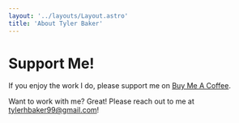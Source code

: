 ```yaml
---
layout: '../layouts/Layout.astro'
title: 'About Tyler Baker'
---
```


# Support Me!
If you enjoy the work I do, please support me on [Buy Me A Coffee](https://www.buymeacoffee.com/btylerh7).

Want to work with me? Great! Please reach out to me at [tylerhbaker99@gmail.com](mailto:tylerhbaker99@gmail.com)!